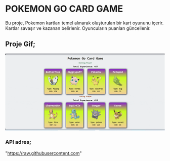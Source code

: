 # POKEMON GO CARD GAME

Bu proje, Pokemon kartları temel alınarak oluşturulan bir kart oyununu içerir. Kartlar savaşır ve kazanan belirlenir. Oyuncuların puanları güncellenir.

## Proje Gif;

<img src="screen1.gif">

### API adres;

"https://raw.githubusercontent.com"
